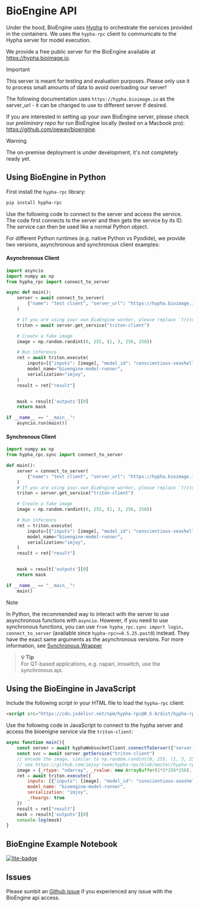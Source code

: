 # BioEngine API

Under the hood, BioEngine uses [Hypha](https://ha.amun.ai/) to orchestrate the services provided in the containers. We uses the `hypha-rpc` client to communicate to the Hypha server for model execution.

We provide a free public server for the BioEngine available at https://hypha.bioimage.io.

>[!IMPORTANT]
> This server is meant for testing and evaluation purposes.
> Please only use it to process small amounts of data to avoid overloading our server!

The following documentation uses `https://hypha.bioimage.io` as the server_url - it can be changed to use to different server if desired.

If you are interested in setting up your own BioEngine server, please check our _preliminary repo_ for run BioEngine locally (tested on a Macbook pro): https://github.com/oeway/bioengine. 
>[!WARNING]
> The on-premise deployment is under development, it's not completely ready yet.


## Using BioEngine in Python

First install the `hypha-rpc` library:

```bash
pip install hypha-rpc
```

Use the following code to connect to the server and access the service. The code first connects to the server and then gets the service by its ID. The service can then be used like a normal Python object.

For different Python runtimes (e.g. native Python vs Pyodide), we provide two versions, asynchronous and synchronous client examples:

<!-- tabs:start -->
#### **Asynchronous Client**

```python
import asyncio
import numpy as np
from hypha_rpc import connect_to_server

async def main():
    server = await connect_to_server(
        {"name": "test client", "server_url": "https://hypha.bioimage.io", "method_timeout": 3000}
    )

    # If you are using your own BioEngine worker, please replace `triton-client` to your own BioEngine worker service ID.
    triton = await server.get_service("triton-client")

    # Create a fake image
    image = np.random.randint(0, 255, (1, 3, 256, 256))

    # Run inference
    ret = await triton.execute(
        inputs=[{"inputs": [image], "model_id": "conscientious-seashell"}],
        model_name="bioengine-model-runner",
        serialization="imjoy",
    )
    result = ret["result"]


    mask = result['outputs'][0]
    return mask

if __name__ == "__main__":
    asyncio.run(main())
```

#### **Synchronous Client**

```python
import numpy as np
from hypha_rpc.sync import connect_to_server

def main():
    server = connect_to_server(
        {"name": "test client", "server_url": "https://hypha.bioimage.io", "method_timeout": 3000}
    )
    # If you are using your own BioEngine worker, please replace `triton-client` to your own BioEngine worker service ID.
    triton = server.get_service("triton-client")

    # Create a fake image
    image = np.random.randint(0, 255, (1, 3, 256, 256))

    # Run inference
    ret = triton.execute(
        inputs=[{"inputs": [image], "model_id": "conscientious-seashell"}],
        model_name="bioengine-model-runner",
        serialization="imjoy",
    )
    result = ret["result"]


    mask = result['outputs'][0]
    return mask

if __name__ == "__main__":
    main()
```

<!-- tabs:end -->

> [!NOTE]
> In Python, the recommended way to interact with the server to use asynchronous functions with `asyncio`. However, if you need to use synchronous functions,
> you can use `from hypha_rpc.sync import login, connect_to_server` (available since `hypha-rpc>=0.5.25.post0`) instead.
> They have the exact same arguments as the asynchronous versions. For more information, see [Synchronous Wrapper](https://github.com/imjoy-team/hypha-rpc/blob/master/hypha-rpc-v2.md#synchronous-wrapper)

> <strong>💡 Tip </strong><br>
> For QT-based applications, e.g. napari, imswitch, use the synchronous api.

## Using the BioEingine in JavaScript

Include the following script in your HTML file to load the `hypha-rpc` client:

```html
<script src="https://cdn.jsdelivr.net/npm/hypha-rpc@0.5.6/dist/hypha-rpc-websocket.min.js"></script>
```

Use the following code in JavaScript to connect to the hypha server and access the bioenigne service via the `triton-client`:

```javascript
async function main(){
    const server = await hyphaWebsocketClient.connectToServer({"server_url": "https://hypha.bioimage.io"})
    const svc = await server.getService("triton-client")
    // encode the image, similar to np.random.randint(0, 255, (1, 3, 256, 256))
    // see https://github.com/imjoy-team/hypha-rpc/blob/master/hypha-rpc-v2.md#data-type-representation
    image = {_rtype: "ndarray", _rvalue: new ArrayBuffer(1*3*256*256), _rshape: [1, 3, 256, 256], _rdtype: "uint8"}
    ret = await triton.execute({
        inputs: [{"inputs": [image], "model_id": "conscientious-seashell"}],
        model_name: "bioengine-model-runner",
        serialization: "imjoy",
        _rkwargs: true
    })
    result = ret["result"]
    mask = result['outputs'][0]
    console.log(mask)
}
```

## BioEngine Example Notebook

[![lite-badge]](https://jupyter.imjoy.io/lab/index.html?load=https://raw.githubusercontent.com/bioimage-io/BioEngine/main/notebooks/1-bioengine-engine-tutorial.ipynb&open=1)

[lite-badge]: https://jupyterlite.rtfd.io/en/latest/_static/badge.svg

## Issues

Please sumbit an [Github issue](https://github.com/bioimage-io/BioEngine/issues) if you experienced any issue with the BioEngine api access.


